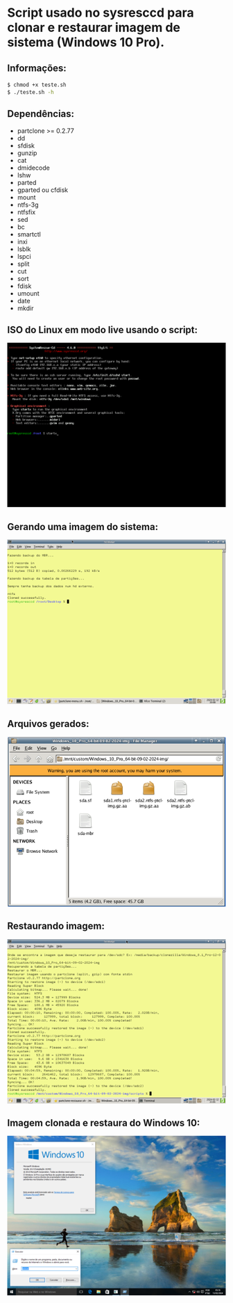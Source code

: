 # Script usado no sysresccd para clonar e restaurar imagem de sistema (Windows 10 Pro).

## Informações: <br>

```sh
$ chmod +x teste.sh
$ ./teste.sh -h
```

## Dependências: <br>

* partclone >= 0.2.77
* dd
* sfdisk
* gunzip
* cat
* dmidecode
* lshw
* parted
* gparted ou cfdisk
* mount
* ntfs-3g
* ntfsfix
* sed
* bc
* smartctl
* inxi
* lsblk
* lspci
* split
* cut
* sort
* fdisk
* umount
* date
* mkdir
 
## ISO do Linux em modo live usando o script: <br>
![](https://github.com/tuxslack/teste/blob/slackware/VirtualBox_windows%2010%20pro_13_02_2024_04_35_44.png)

## Gerando uma imagem do sistema: <br>
![](https://github.com/tuxslack/teste/blob/slackware/VirtualBox_windows%2010%20pro_12_02_2024_20_08_21.png)

## Arquivos gerados: <br>
![](https://github.com/tuxslack/teste/blob/slackware/voltar.png)

## Restaurando imagem: <br>
![](https://github.com/tuxslack/teste/blob/slackware/VirtualBox_windows%2010%20pro_12_02_2024_21_01_37.png)

## Imagem clonada e restaura do Windows 10: <br>
![](https://github.com/tuxslack/teste/blob/slackware/VirtualBox_windows%2010%20pro_13_02_2024_04_16_29.png)

